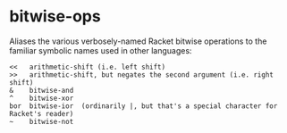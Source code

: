 bitwise-ops
===========

Aliases the various verbosely-named Racket bitwise operations to the
familiar symbolic names used in other languages:

```
<<   arithmetic-shift (i.e. left shift)
>>   arithmetic-shift, but negates the second argument (i.e. right shift)
&    bitwise-and
^    bitwise-xor
bor  bitwise-ior  (ordinarily |, but that's a special character for Racket's reader)
~    bitwise-not

```
